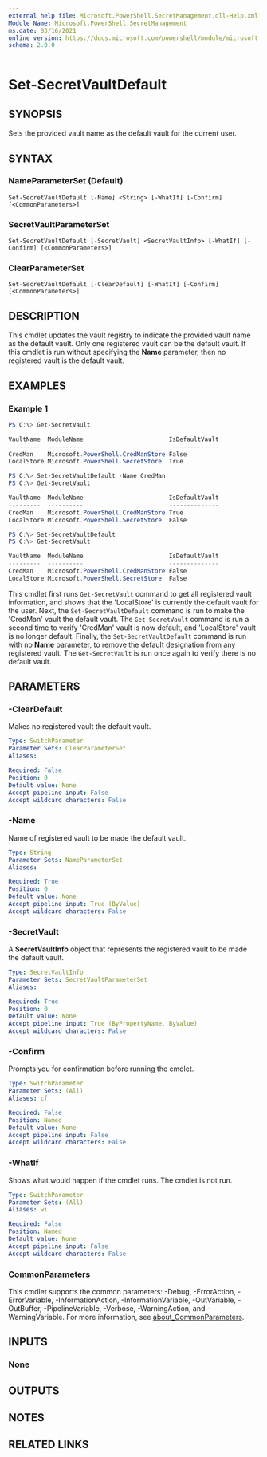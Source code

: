 ```yaml
---
external help file: Microsoft.PowerShell.SecretManagement.dll-Help.xml
Module Name: Microsoft.PowerShell.SecretManagement
ms.date: 03/16/2021
online version: https://docs.microsoft.com/powershell/module/microsoft.powershell.secretmanagement/set-secretvaultdefault?view=ps-modules&wt.mc_id=ps-gethelp
schema: 2.0.0
---
```


# Set-SecretVaultDefault

## SYNOPSIS
Sets the provided vault name as the default vault for the current user.

## SYNTAX

### NameParameterSet (Default)

```
Set-SecretVaultDefault [-Name] <String> [-WhatIf] [-Confirm] [<CommonParameters>]
```

### SecretVaultParameterSet

```
Set-SecretVaultDefault [-SecretVault] <SecretVaultInfo> [-WhatIf] [-Confirm] [<CommonParameters>]
```

### ClearParameterSet

```
Set-SecretVaultDefault [-ClearDefault] [-WhatIf] [-Confirm] [<CommonParameters>]
```

## DESCRIPTION

This cmdlet updates the vault registry to indicate the provided vault name as the default vault.
Only one registered vault can be the default vault. If this cmdlet is run without specifying the
**Name** parameter, then no registered vault is the default vault.

## EXAMPLES

### Example 1

```powershell
PS C:\> Get-SecretVault

VaultName  ModuleName                        IsDefaultVault
---------  ----------                        --------------
CredMan    Microsoft.PowerShell.CredManStore False
LocalStore Microsoft.PowerShell.SecretStore  True

PS C:\> Set-SecretVaultDefault -Name CredMan
PS C:\> Get-SecretVault

VaultName  ModuleName                        IsDefaultVault
---------  ----------                        --------------
CredMan    Microsoft.PowerShell.CredManStore True
LocalStore Microsoft.PowerShell.SecretStore  False

PS C:\> Set-SecretVaultDefault
PS C:\> Get-SecretVault

VaultName  ModuleName                        IsDefaultVault
---------  ----------                        --------------
CredMan    Microsoft.PowerShell.CredManStore False
LocalStore Microsoft.PowerShell.SecretStore  False
```

This cmdlet first runs `Get-SecretVault` command to get all registered vault information, and shows
that the 'LocalStore' is currently the default vault for the user. Next, the
`Set-SecretVaultDefault` command is run to make the 'CredMan' vault the default vault. The
`Get-SecretVault` command is run a second time to verify 'CredMan' vault is now default, and
'LocalStore' vault is no longer default. Finally, the `Set-SecretVaultDefault` command is run with
no **Name** parameter, to remove the default designation from any registered vault. The
`Get-SecretVault` is run once again to verify there is no default vault.

## PARAMETERS

### -ClearDefault

Makes no registered vault the default vault.

```yaml
Type: SwitchParameter
Parameter Sets: ClearParameterSet
Aliases:

Required: False
Position: 0
Default value: None
Accept pipeline input: False
Accept wildcard characters: False
```

### -Name

Name of registered vault to be made the default vault.

```yaml
Type: String
Parameter Sets: NameParameterSet
Aliases:

Required: True
Position: 0
Default value: None
Accept pipeline input: True (ByValue)
Accept wildcard characters: False
```

### -SecretVault

A **SecretVaultInfo** object that represents the registered vault to be made the default vault.

```yaml
Type: SecretVaultInfo
Parameter Sets: SecretVaultParameterSet
Aliases:

Required: True
Position: 0
Default value: None
Accept pipeline input: True (ByPropertyName, ByValue)
Accept wildcard characters: False
```

### -Confirm

Prompts you for confirmation before running the cmdlet.

```yaml
Type: SwitchParameter
Parameter Sets: (All)
Aliases: cf

Required: False
Position: Named
Default value: None
Accept pipeline input: False
Accept wildcard characters: False
```

### -WhatIf

Shows what would happen if the cmdlet runs. The cmdlet is not run.

```yaml
Type: SwitchParameter
Parameter Sets: (All)
Aliases: wi

Required: False
Position: Named
Default value: None
Accept pipeline input: False
Accept wildcard characters: False
```

### CommonParameters

This cmdlet supports the common parameters: -Debug, -ErrorAction, -ErrorVariable,
-InformationAction, -InformationVariable, -OutVariable, -OutBuffer, -PipelineVariable, -Verbose,
-WarningAction, and -WarningVariable. For more information, see
[about_CommonParameters](http://go.microsoft.com/fwlink/?LinkID=113216).

## INPUTS

### None

## OUTPUTS

## NOTES

## RELATED LINKS

